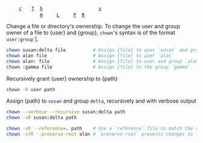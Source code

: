 [chown -&#99;]: #chown '```&#10;$ chown -c&#10;$ chown --changes&#10;```&#10;Print information about files that are changed&#10;Robbins, Arnold. _UNIX in a Nutshell_ 4th ed (2005): 38'
[chown -&#102;]: #chown '```&#10;$ chown -f&#10;$ chown --quiet&#10;```&#10;Do not print error messages about files that cannot be changed.&#10;Robbins, Arnold. _UNIX in a Nutshell_ 4th ed (2005): 37'
[chown -&#104;]: #chown '```&#10;$ chown -h&#10;$ chown --no-dereference&#10;```&#10;Change the owner on symbolic links&#10;Robbins, Arnold. _UNIX in a Nutshell_ 4th ed (2005): 37'
[chown -&#72;]: #chown '```&#10;$ chown -H&#10;```&#10;When used with `-R`, if a command-line argument is a symbolic link to a directory, recursively traverse the directory.&#10;Robbins, Arnold. _UNIX in a Nutshell_ 4th ed (2005): 37'
[chown -&#76;]: #chown '```&#10;$ chown -L&#10;```&#10;When used with `-R`, if any symbolic link points to a directory, recursively traverse the directory&#10;Robbins, Arnold. _UNIX in a Nutshell_ 4th ed (2005): 37'
[chown -&#80;]: #chown '```&#10;$ chown -P&#10;```&#10;When used with `-R`, do not follow any symbolic links (default).&#10;Robbins, Arnold. _UNIX in a Nutshell_ 4th ed (2005): 38'
[chown -&#82;]: #chown '```&#10;$ chown -R&#10;$ chown --recursive&#10;```&#10;Recursively descend through the directory, including subdirectories and symbolic links. When used with `-H`, `-L`, and `-P` the latest takes precedence.&#10;Robbins, Arnold. _UNIX in a Nutshell_ 4th ed (2005): 37'
[chown -&#118;]: #chown '```&#10;$ chown -v&#10;$ chown --verbose&#10;```&#10;Verbose output&#10;Robbins, Arnold. _UNIX in a Nutshell_ 4th ed (2005): 38'
[chown --dereference]: #chown '```&#10;$ chown --dereference&#10;```&#10;Change the group of the file pointed to by a symbolic link, not the group of the symbolic link itself (default)&#10;Robbins, Arnold. _UNIX in a Nutshell_ 4th ed (2005): 38'
[chown --no-preserve-root]: #chown '```&#10;$ chown --no-preserve-root&#10;```&#10;Do not treat the root directory specially (default)&#10;Robbins, Arnold. _UNIX in a Nutshell_ 4th ed (2005): 38'
[chown --preserve-root]: #chown '```&#10;$ chown --preserve-root&#10;```&#10;Do not operate recusrsively on the root directory.&#10;Robbins, Arnold. _UNIX in a Nutshell_ 4th ed (2005): 38'
[chown --reference]: #chown '```&#10;$ chown --reference $FILENAME&#10;```&#10;change the group to that associated with `$FILENAME`. In this case, `$NEWGROUP` is not specified&#10;Robbins, Arnold. _UNIX in a Nutshell_ 4th ed (2005): 38'

<code>&nbsp;</code>   <code>&nbsp;</code> <code>&nbsp;</code> [`c`][chown -&#99;] <code>&nbsp;</code> <code>&nbsp;</code> [`f`][chown -&#102;] <code>&nbsp;</code> [`h`][chown -&#104;] <code>&nbsp;</code> <code>&nbsp;</code> <code>&nbsp;</code> <code>&nbsp;</code> <code>&nbsp;</code> <code>&nbsp;</code> <code>&nbsp;</code> <code>&nbsp;</code> <code>&nbsp;</code> <code>&nbsp;</code> <code>&nbsp;</code> <code>&nbsp;</code> <code>&nbsp;</code> [`v`][chown -&#118;] <code>&nbsp;</code> <code>&nbsp;</code> <code>&nbsp;</code> <code>&nbsp;</code>  <br><code>&nbsp;</code>&nbsp;<code>&nbsp;</code> <code>&nbsp;</code> <code>&nbsp;</code> <code>&nbsp;</code> <code>&nbsp;</code> <code>&nbsp;</code> <code>&nbsp;</code> [`H`][chown -&#72;] <code>&nbsp;</code> <code>&nbsp;</code> <code>&nbsp;</code> [`L`][chown -&#76;] <code>&nbsp;</code> <code>&nbsp;</code> <code>&nbsp;</code> [`P`][chown -&#80;] <code>&nbsp;</code> [`R`][chown -&#82;] <code>&nbsp;</code> <code>&nbsp;</code> <code>&nbsp;</code> <code>&nbsp;</code> <code>&nbsp;</code> <code>&nbsp;</code> <code>&nbsp;</code> <code>&nbsp;</code> 

Change a file or directory's ownership. To change the user and group owner of a file to {user} and {group}, `chown`'s syntax is of the format `user:group` ].
```sh
chown susan:delta file          # Assign {file} to user `susan` and group `delta`
chown alan file                 # Assign {file} to user `alan`
chown alan: file                # Assign {file} to user and group `alan`
chown :gamma file               # Assign {file} to the group `gamma`
```
Recursively grant {user} ownership to {path}
```sh
chown -R user path
```
Assign {path} to `susan` and group `delta`, recursively and with verbose output
```sh
chown --verbose --recursive susan:delta path 
chown -vR susan:delta path
```
```sh
chown -vR --reference=. path    # Use a `reference` file to match the configuration of a particular file
chown -cfR --preserve-root alan # `preserve-root` prevents changes to files in the root directory, but has no effect when not used with `recursive`
```